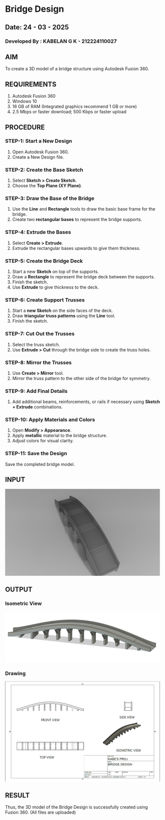# Bridge Design
## Date: 24 - 03 - 2025

### Developed By : **KABELAN G K - 212224110027**

## AIM
To create a 3D model of a bridge structure using Autodesk Fusion 360.

## REQUIREMENTS
1. Autodesk Fusion 360
2. Windows 10
3. 16 GB of RAM (Integrated graphics recommend 1 GB or more)
4. 2.5 Mbps or faster download; 500 Kbps or faster upload

## PROCEDURE

### STEP-1: Start a New Design
   1. Open Autodesk Fusion 360.
   2. Create a New Design file.

### STEP-2: Create the Base Sketch
   1. Select **Sketch > Create Sketch**.
   2. Choose the **Top Plane (XY Plane)**.

### STEP-3: Draw the Base of the Bridge
   1. Use the **Line** and **Rectangle** tools to draw the basic base frame for the bridge.
   2. Create two **rectangular bases** to represent the bridge supports.

### STEP-4: Extrude the Bases
   1. Select **Create > Extrude**.
   2. Extrude the rectangular bases upwards to give them thickness.

### STEP-5: Create the Bridge Deck
   1. Start a new **Sketch** on top of the supports.
   2. Draw a **Rectangle** to represent the bridge deck between the supports.
   3. Finish the sketch.
   4. Use **Extrude** to give thickness to the deck.

### STEP-6: Create Support Trusses
   1. Start a **new Sketch** on the side faces of the deck.
   2. Draw **triangular truss patterns** using the **Line** tool.
   3. Finish the sketch.

### STEP-7: Cut Out the Trusses
   1. Select the truss sketch.
   2. Use **Extrude > Cut** through the bridge side to create the truss holes.

### STEP-8: Mirror the Trusses
   1. Use **Create > Mirror** tool.
   2. Mirror the truss pattern to the other side of the bridge for symmetry.

### STEP-9: Add Final Details
   1. Add additional beams, reinforcements, or rails if necessary using **Sketch + Extrude** combinations.

### STEP-10: Apply Materials and Colors
   1. Open **Modify > Appearance**.
   2. Apply **metallic** material to the bridge structure.
   3. Adjust colors for visual clarity.

### STEP-11: Save the Design
   Save the completed bridge model.

## INPUT
![InputImage](image.png)

## OUTPUT
### Isometric View
![BridgeDesign](image-1.png)

### Drawing
![Bridge Drawing](image-2.png)

## RESULT
Thus, the 3D model of the Bridge Design is successfully created using Fusion 360. (All files are uploaded)
